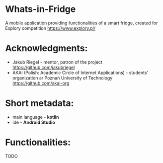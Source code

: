 # Whats-in-Fridge

A mobile application providing functionalities of a smart fridge, created for Explory competition https://www.explory.pl/

# Acknowledgments:
- Jakub Riegel - mentor, patron of the project https://github.com/jakubriegel
- AKAI (Polish: Academic Circle of Internet Applications) - students' organization ar Poznań University of Technology https://github.com/akai-org

# Short metadata:
- main language - **kotlin**
- ide - **Android Studio**

# Functionalities:
TODO
